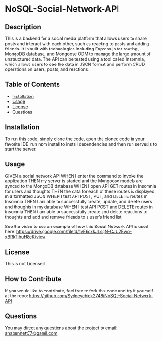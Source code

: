 # NoSQL-Social-Network-API

## Description
This is a backend for a social media platform that allows users to share posts and interact with each other, such as reacting to posts and adding friends. It is built with technologies including Express.js for routing, MongoDB database, and Mongoose ODM to manage the large amount of unstructured data. The API can be tested using a tool called Insomnia, which allows users to see the data in JSON format and perform CRUD operations on users, posts, and reactions.

## Table of Contents 
- [Installation](#installation)
- [Usage](#usage)
- [License](#license)
- [Questions](#questions)

## Installation
To run this code, simply clone the code, open the cloned code in your favorite IDE, run npm install to install dependencies and then run server.js to start the server.

## Usage
GIVEN a social network API
WHEN I enter the command to invoke the application
THEN my server is started and the Mongoose models are synced to the MongoDB database
WHEN I open API GET routes in Insomnia for users and thoughts
THEN the data for each of these routes is displayed in a formatted JSON
WHEN I test API POST, PUT, and DELETE routes in Insomnia
THEN I am able to successfully create, update, and delete users and thoughts in my database
WHEN I test API POST and DELETE routes in Insomnia
THEN I am able to successfully create and delete reactions to thoughts and add and remove friends to a user’s friend list

See the video to see an example of how this Social Network API is used here: 
https://drive.google.com/file/d/1yE6cxkJLsqN-CJU2Ewo-xBRkTihuH8cK/view 



## License
This is not Licensed



## How to Contribute
If you would like to contribute, feel free to fork this code and try it yourself at the repo: https://github.com/Sydneychick2748/NoSQL-Social-Network-API

## Questions
You may direct any questions about the project to email: anabennett77@gamil.com


